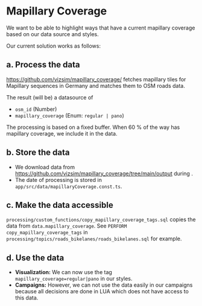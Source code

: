 # Mapillary Coverage

We want to be able to highlight ways that have a current mapillary coverage based on our data source and styles.

Our current solution works as follows:

## a. Process the data

https://github.com/vizsim/mapillary_coverage/ fetches mapillary tiles for Mapillary sequences in Germany and matches them to OSM roads data.

The result (will be) a datasource of

- `osm_id` (Number)
- `mapillary_coverage` (Enum: `regular | pano`)

The processing is based on a fixed buffer. When 60 % of the way has mapillary coverage, we include it in the data.

## b. Store the data

- We download data from https://github.com/vizsim/mapillary_coverage/tree/main/output during .
- The date of processing is stored in `app/src/data/mapillaryCoverage.const.ts`.

## c. Make the data accessible

`processing/custom_functions/copy_mapillary_coverage_tags.sql` copies the data from `data.mapillary_coverage`. See `PERFORM copy_mapillary_coverage_tags` in `processing/topics/roads_bikelanes/roads_bikelanes.sql` for example.

## d. Use the data

- **Visualization:** We can now use the tag `mapillary_coverage=regular|pano` in our styles.
- **Campaigns:** However, we can not use the data easily in our campaigns because all decisions are done in LUA which does not have access to this data.
